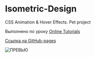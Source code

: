 # Isometric-Design
CSS Animation &amp; Hover Effects. Pet project

Выполнено по уроку [Online Tutorials](https://youtu.be/j1Wr-jiodpo)

[Ссылка на GitHub-pages](https://plushazavr.github.io/Isometric-Design/)

![ПРЕВЬЮ](https://github.com/plushazavr/IMG/blob/5d3cafda676820ffaa547a744a055983cd70e5fe/isometric.gif)

